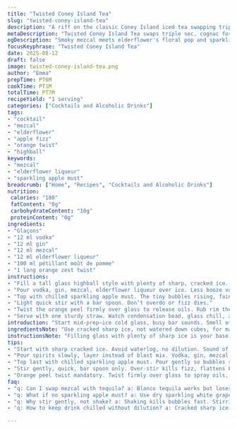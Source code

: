 ```yaml
---
title: "Twisted Coney Island Tea"
slug: "twisted-coney-island-tea"
description: "A riff on the classic Coney Island iced tea swapping triple sec and cognac for elderflower liqueur and mezcal. Smaller spirits portions to balance the zesty apple fizz. Served in a tall glass over sharp ice. The bright orange peel twist cuts through the smoky mezcal depth. Quick to build. Stir gently not too much or lose fizz. Subtle, yet layered flavors. A wallop with a fresh herbal whisper. Practical options for substitutes included. Timing’s about the clink of ice and foam cresting at the top. Freshness of ingredients vital."
metaDescription: "Twisted Coney Island Tea swaps triple sec, cognac for elderflower and mezcal. Sharp cracked ice, quick stir, bright orange twist, smoky apple fizz in one glass."
ogDescription: "Smoky mezcal meets elderflower's floral pop and sparkling apple must. Sharp ice, gentle stir, orange twist aroma. Layered sips with fizz, no harsh burn."
focusKeyphrase: "Twisted Coney Island Tea"
date: 2025-08-12
draft: false
image: twisted-coney-island-tea.png
author: "Emma"
prepTime: PT6M
cookTime: PT1M
totalTime: PT7M
recipeYield: "1 serving"
categories: ["Cocktails and Alcoholic Drinks"]
tags:
- "cocktail"
- "mezcal"
- "elderflower"
- "apple fizz"
- "orange twist"
- "highball"
keywords:
- "mezcal"
- "elderflower liqueur"
- "sparkling apple must"
breadcrumb: ["Home", "Recipes", "Cocktails and Alcoholic Drinks"]
nutrition: 
 calories: "180"
 fatContent: "0g"
 carbohydrateContent: "10g"
 proteinContent: "0g"
ingredients:
- "Glaçons"
- "12 ml vodka"
- "12 ml gin"
- "12 ml mezcal"
- "12 ml elderflower liqueur"
- "100 ml pétillant moût de pomme"
- "1 long orange zest twist"
instructions:
- "Fill a tall glass highball style with plenty of sharp, cracked ice. The clinking sound—your first cue."
- "Pour vodka, gin, mezcal, elderflower liqueur over ice. Less booze volume here cuts the burn but keeps spirit depth."
- "Top with chilled sparkling apple must. The tiny bubbles rising, faint fizz popping at surface—know it’s fresh."
- "Light quick stir with a bar spoon. Don’t overdo or fizz dies."
- "Twist the orange peel firmly over glass to release oils. Rub rim then drop in for aroma lift."
- "Serve with one sturdy straw. Watch condensation bead, glass chill, aromas lift."
introduction: "Start mid-prep—ice cold glass, busy bar sounds. Smell of citrus oils hits before anything else. Tried swapping sweet triple sec for elderflower liqueur last time. Adds floral pop, less sugary. Mezcal instead of cognac gives smoky depth, plays well against apple fizz. Smaller spirit shots keep it sippable, avoid that harsh burn you get when tossing too many liquors in. Orange twist is non-negotiable- releases oils that change the whole aroma profile. Pour slow, let fizz do its thing. Stir flames down the bubbles without killing them. Always fresh sparkling apple, nothing flat or it’s a mess. Learned from burnt throat episodes, so trust sensory cues more than clock. Clinking ice tells timing, foam signals ready to sip. Simple cocktail, fuss free, but every element matters. Makes you rethink classic iced tea cocktails."
ingredientsNote: "Use cracked sharp ice, not watered down cubes, for max chill without dilution. Subbing elderflower for triple sec cuts cloying sweetness and layers floral notes. Mezcals vary—go for mid-range smoky style, avoid over-oaked bottles. If no sparkling apple must, try a dry sparkling white grape juice or even tonic water for a bitter twist. Vodka and gin volumes trimmed down from classic for better balance with mezcal’s punch. Fresh orange zest mandatory. If zester missing, use vegetable peeler but no pith or bitterness creeps in. Keep ingredients cold before mixing to avoid watered down cocktail. Straws easy for sipping but don’t over-stir, bubbles vanish fast. If you want to experiment, try swapping mezcal for blanco tequila, but loses smoky complexity. Triple sec can come back if elderflower unavailable, but flavor profile shifts sweet and less intriguing. Using bottle's freshness key to vibrant fizz and aroma."
instructionsNote: "Filling glass with plenty of sharp ice is your base to keep drink chill long. The noise of ice dropping a cue for speed. Pour liquors gently over ice so spirits settle, layering flavor instead of blending too fast. Top with chilled sparkling apple must last to keep fizz intact. Stirred gently just enough to combine, not destroy bubbles, that'll give you carbonation popping on tongue, not flat drink. Twist orange peel over glass, watch oil spray on surface- that's your aromatic hit, nonnegotiable. Rub peel on rim to coat drink first sip aroma. Drop zest in for visual and continued scent release. Serve immediately; bubbles fade fast. Time your prep by ice sounds and bubbles rising, not clock. Easy to screw up by over-stirring or dull fizz. This drink demands respect for textures and aromas; they signal a ready cocktail. Keeps simple tool set, no shaking needed, for better fizz retention and less dilution."
tips:
- "Start with sharp cracked ice. Avoid waterlog, no dilution. Sound of ice clinking guides your pace. Keep glass cold, prep spirits chilled. Ice texture affects fizz lifespan. Cracked bigger pieces hold chill longer."
- "Pour spirits slowly, layer instead of blast mix. Vodka, gin, mezcal, elderflower in measured shots. Balance punch with body. Smaller spirit amounts keep texture, prevent harsh burn. Use mid-range smoky mezcal, avoid over-oaked bottles."
- "Top last with chilled sparkling apple must. Pour gently so bubbles stay alive. Tiny fizz bubbles rising means freshness. If missing, substitute with dry sparkling white grape juice or tonic. Alters taste but keeps carbonated character."
- "Stir gently, quick, bar spoon only. Over-stir kills fizz, flattens bubbles. Just enough to combine layers. Timing key. Listen for fizz popping sound at surface. That’s your cue to stop mixing."
- "Orange peel twist mandatory. Twist firmly over glass to spray oils, rub on rim for aroma hit. Drop in peel after rubbing rim for sustained scent release. Use vegetable peeler if no zester, avoid pith or bitterness from white part."
faq:
- "q: Can I swap mezcal with tequila? a: Blanco tequila works but loses smoky depth. Changes profile. Mezcal adds unique smokiness. For less punch, try blanco but expect lighter aroma, different layer."
- "q: What if no sparkling apple must? a: Use dry sparkling white grape or tonic water. Alters flavor balance overall. Adds bitter or fruity notes. Choose based on taste preference but fizz crucial, no flat."
- "q: Why stir gently, not shake? a: Shaking kills bubbles fast. Stirring keeps carbonation pop. Over-mixing flattens drink. Quick stir with bar spoon enough to blend spirits without fizz loss."
- "q: How to keep drink chilled without dilution? a: Cracked sharp ice best. Freezes longer, less melt water. Prep spirit bottles cold. Avoid watering down. Fast prep without long waiting time is better for chill retention."

---
```

